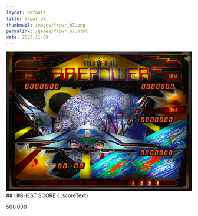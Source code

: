 ```yaml
---
layout: default
title: frpwr_b7
thumbnail: images/frpwr_b7.png
permalink: /games/frpwr_b7.html
date: 2023-11-09
---
```


<img src="../images/frpwr_b7.png" class="gameThumbnail img-fluid mx-auto align-middle">
## HIGHEST SCORE
{:.scoreText}

500,000
